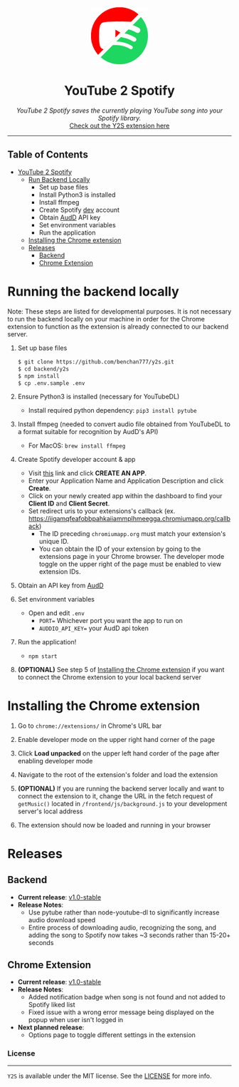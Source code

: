 <div align="center">
  <img src="./frontend/images/icon128.png" />
  <h1>YouTube 2 Spotify</h1>
  <i>YouTube 2 Spotify saves the currently playing YouTube song into your Spotify library.</i>

  <br/>
  <a href="https://github.com/benchan777/y2s/releases">Check out the Y2S extension here</a>
</div>

-----

## Table of Contents

-   [YouTube 2 Spotify](#spotify-playlist-generator)
    -   [Run Backend Locally](#running-the-backend-locally)
        -   Set up base files
        -   Install Python3 is installed
        -   Install ffmpeg
        -   Create Spotify [dev](https://developer.spotify.com/dashboard/) account
        -   Obtain [AudD](https://audd.io/) API key
        -   Set environment variables
        -   Run the application
    -   [Installing the Chrome extension](#installing-the-chrome-extension)
    -   [Releases](#releases)
        -   [Backend](#backend)
        -   [Chrome Extension](#chrome-extension)

# Running the backend locally

Note: These steps are listed for developmental purposes. It is not necessary to run the backend locally on your machine in order for the Chrome extension to function as the extension is already connected to our backend server.

1. Set up base files

    ```
    $ git clone https://github.com/benchan777/y2s.git
    $ cd backend/y2s
    $ npm install
    $ cp .env.sample .env
    ```

1. Ensure Python3 is installed (necessary for YouTubeDL)

    - Install required python dependency: `pip3 install pytube`

1. Install ffmpeg (needed to convert audio file obtained from YouTubeDL to a format suitable for recognition by AudD's API)

    - For MacOS: `brew install ffmpeg`

1. Create Spotify developer account & app

    - Visit [this](https://developer.spotify.com/dashboard) link and click **CREATE AN APP**.
    - Enter your Application Name and Application Description and click **Create**.
    - Click on your newly created app within the dashboard to find your **Client ID** and **Client Secret**.
    - Set redirect uris to your extensions's callback (ex. https://iigamqfeafobbpahkaiiammplhmeegga.chromiumapp.org/callback)
        - The ID preceding `chromiumapp.org` must match your extension's unique ID.
        - You can obtain the ID of your extension by going to the extensions page in your Chrome browser. The developer mode toggle on the upper right of the page must be enabled to view extension IDs.

1. Obtain an API key from [AudD](https://dashboard.audd.io/)

1. Set environment variables

    - Open and edit `.env`
        - `PORT=` Whichever port you want the app to run on
        - `AUDDIO_API_KEY=` your AudD api token

1. Run the application!
    - `npm start`

1. **(OPTIONAL)** See step 5 of [Installing the Chrome extension](#installing-the-chrome-extension) if you want to connect the Chrome extension to your local backend server

# Installing the Chrome extension

1. Go to `chrome://extensions/` in Chrome's URL bar

1. Enable developer mode on the upper right hand corner of the page

1. Click **Load unpacked** on the upper left hand corder of the page after enabling developer mode

1. Navigate to the root of the extension's folder and load the extension

1. **(OPTIONAL)** If you are running the backend server locally and want to connect the extension to it, change the URL in the fetch request of `getMusic()` located in `/frontend/js/background.js` to your development server's local address

1. The extension should now be loaded and running in your browser

# Releases
## Backend

-   **Current release**: [v1.0-stable](https://github.com/benchan777/y2s/releases)
-   **Release Notes**:
    - Use pytube rather than node-youtube-dl to significantly increase audio download speed
    - Entire process of downloading audio, recognizing the song, and adding the song to Spotify now takes ~3 seconds rather than 15-20+ seconds

## Chrome Extension
-   **Current release**: [v1.0-stable](https://github.com/benchan777/y2s/releases)
-   **Release Notes**:
    - Added notification badge when song is not found and not added to Spotify liked list
    - Fixed issue with a wrong error message being displayed on the popup when user isn't logged in
-   **Next planned release**:
    - Options page to toggle different settings in the extension

### License

-----

`Y2S` is available under the MIT license. See the [LICENSE](https://github.com/benchan777/y2s/blob/main/LICENSE) for more info.
